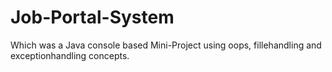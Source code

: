 # Job-Portal-System
Which was a Java console based Mini-Project using oops, fillehandling and exceptionhandling concepts.
